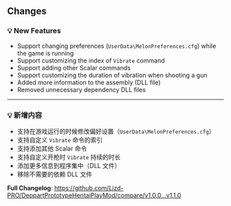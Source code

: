 ## Changes

[//]: # (### 🐍 Fix)

### 💡 New Features

- Support changing preferences (`UserData\MelonPreferences.cfg`) while the game is running
- Support customizing the index of `Vibrate` command
- Support adding other Scalar commands
- Support customizing the duration of vibration when shooting a gun
- Added more information to the assembly (DLL file)
- Removed unnecessary dependency DLL files

- - -

[//]: # (### 🐍 修复)

### 💡 新增内容

- 支持在游戏运行的时候修改偏好设置（`UserData\MelonPreferences.cfg`）
- 支持自定义 `Vibrate` 命令的索引
- 支持添加其他 Scalar 命令
- 支持自定义开枪时 `Vibrate` 持续的时长
- 添加更多信息到程序集中（DLL 文件）
- 移除不需要的依赖 DLL 文件

**Full Changelog**: https://github.com/Ljzd-PRO/DeppartPrototypeHentaiPlayMod/compare/v1.0.0...v1.1.0
